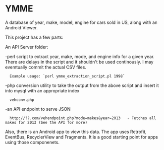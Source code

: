 # YMME
A database of year, make, model, engine for cars sold in US, along with an Android Viewer.

This project has a few parts:

An API Server folder: 

  -perl script to extract year, make, mode, and engine info for a given year. There are delays in the script and 
  it shouldn't be used continously. I may evemtually commit the actual CSV files.
  
      Example usage: `perl ymme_extraction_script.pl 1998`
      
  -php conversion utility to take the output from the above script and insert it into mysql with an appropriate index
  
      vehconv.php
  
  -an API endpoint to serve JSON
  
      http://??.com/vehendpoint.php?mode=makes&year=2013   - Fetches all makes for 2013 (See the API for more)
  
   
 Also, there is an Android app to view this data. The app uses Retrofit, EventBus, RecyclerView and Fragments. 
 It is a good starting point for apps using those componenets.

